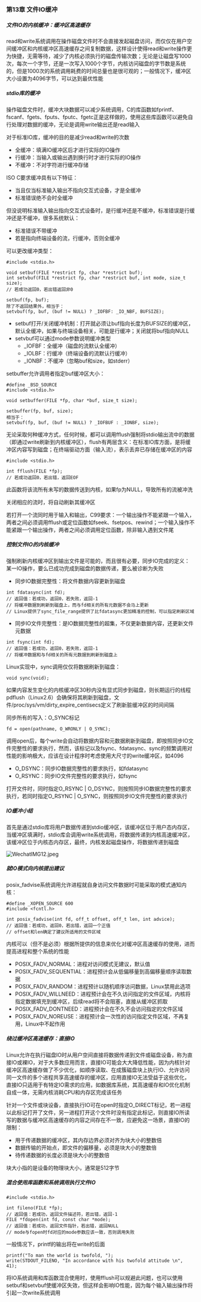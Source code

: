 ### 第13章 文件IO缓冲

##### 文件IO的内核缓冲：缓冲区高速缓存

read和write系统调用在操作磁盘文件时不会直接发起磁盘访问，而仅仅在用户空间缓冲区和内核缓冲区高速缓存之间复制数据，这样设计使得read和write操作更为快捷，无需等待，减少了内核必须执行的磁盘传输次数；无论是让磁盘写1000次，每次一个字节，还是一次写入1000个字节，内核访问磁盘的字节数是系统的，但是1000次的系统调用耗费的时间总量也是很可观的；一般情况下，缓冲区大小设置为4096字节，可以达到最优性能

##### stdio库的缓冲

操作磁盘文件时，缓冲大块数据可以减少系统调用，C的库函数如fprintf、fscanf、fgets、fputs、fputc、fgetc正是这样做的，使用这些库函数可以避免自行处理对数据的缓冲，无论是调用write输出还是read输入

对于标准IO库，缓冲的目的是减少read和write的次数

- 全缓冲：填满IO缓冲区后才进行实际的IO操作
- 行缓冲：当输入或输出遇到换行时才进行实际的IO操作
- 不缓冲：不对字符进行缓冲存储

ISO C要求缓冲具有以下特征：

- 当且仅当标准输入输出不指向交互式设备，才是全缓冲
- 标准错误绝不会时全缓冲

但没说明标准输入输出指向交互式设备时，是行缓冲还是不缓冲，标准错误是行缓冲还是不缓冲，很多系统默认：

- 标准错误不带缓冲
- 若是指向终端设备的流，行缓冲，否则全缓冲

可以更改缓冲类型：

```
#include <stdio.h>

void setbuf(FILE *restrict fp, char *restrict buf);
int setvbuf(FILE *restrict fp, char *restrict buf, int mode, size_t size);
// 若成功返回0，若出错返回非0

setbuf(fp, buf);
除了不返回结果外，相当于：
setvbuf(fp, buf, (buf != NULL) ? _IOFBF: _IO_NBF, BUFSIZE);
```

- setbuf打开/关闭缓冲机制：打开就必须让buf指向长度为BUFSIZE的缓冲区，默认全缓冲，如果与终端设备相关，可能是行缓冲；关闭就将buf指向NULL
- setvbuf可以通过mode参数说明缓冲类型
  - _IOFBF：全缓冲（磁盘的流默认全缓冲）
  - _IOLBF：行缓冲（终端设备的流默认行缓冲）
  - _IONBF：不缓冲（忽略buf和size，如stderr）

setbuffer允许调用者指定buf缓冲区大小：

```
#define _BSD_SOURCE
#include <stdio.h>

void setbuffer(FILE *fp, char *buf, size_t size);

setbuffer(fp, buf, size);
相当于：
setvbuf(fp, buf, (buf != NULL) ? _IOFBUF : _IONBF, size);
```

无论采取何种缓冲方式，任何时候，都可以调用fflush强制将stdio输出流中的数据（即通过write刷新到内核缓冲区），flush有两层含义：在标准IO库方面，是将缓冲区内容写到磁盘；在终端驱动方面（输入流），表示丢弃已存储在缓冲区的内容

```
#include <stdio.h>

int fflush(FILE *fp);
// 若成功返回0，若出错，返回EOF
```

此函数将该流所有未写的数据传送到内核，如果fp为NULL，导致所有的流被冲洗

关闭相应的流时，将自动刷新其缓冲区

若打开一个流同时用于输入和输出，C99要求：一个输出操作不能紧跟一个输入，两者之间必须调用fflush或定位函数如fseek、fsetpos、rewind；一个输入操作不能紧跟一个输出操作，两者之间必须调用定位函数，除非输入遇到文件尾

##### 控制文件IO的内核缓冲

强制刷新内核缓冲区到输出文件是可能的，而且很有必要，同步IO完成的定义：某一IO操作，要么已成功完成到磁盘的数据传递，要么被诊断为失败

* 同步IO数据完整性：将文件数据内容更新到磁盘

```
int fdatasync(int fd);
// 返回值：若成功，返回0，若失败，返回-1
// 将缓冲数据到刷新到磁盘上，而与fd相关的所有元数据不会马上更新
// Linux提供了sync_file_range提供了比fdatasync更加精准的控制，可以指定刷新区域
```

* 同步IO文件完整性：是IO数据完整性的超集，不仅更新数据内容，还更新文件元数据

```
int fsync(int fd);
// 返回值：若成功，返回0，若失败，返回-1
// 将缓冲数据和与fd相关的所有元数据到刷新到磁盘上
```

Linux实现中，sync调用仅仅将数据刷新到磁盘：

```
void sync(void);
```

如果内容发生变化的内核缓冲区30秒内没有显式同步到磁盘，则长期运行的线程pdflush（Linux2.6）会确保将其刷新到磁盘，文件/proc/sys/vm/dirty_expire_centisecs定义了刷新脏缓冲区的时间间隔

同步所有的写入：O_SYNC标记

```
fd = open(pathname, O_WRONLY | O_SYNC);
```

调用open后，每个write会自动将数据内容和元数据刷新到磁盘，即按照同步IO文件完整性的要求执行，然而，该标记以及fsync、fdatasync、sync的频繁调用对性能的影响极大，应该在设计程序时考虑使用大尺寸的write缓冲区，如4096

* O_DSYNC：同步IO数据完整性的要求执行，如fdatasync
* O_RSYNC：同步IO文件完整性的要求执行，如fsync

打开文件时，同时指定O_RSYNC | O_DSYNC，则按照同步IO数据完整性的要求执行，若同时指定O_RSYNC | O_SYNC，则按照同步IO文件完整性的要求执行

##### IO缓冲小结

首先是通过stdio库将用户数据传递到stdio缓冲区，该缓冲区位于用户态内存区，当缓冲区填满时，stdio库会调用write系统调用，将数据传递到内核高速缓冲区，该缓冲区位于内核态内存区，最终，内核发起磁盘操作，将数据传递到磁盘

![WechatIMG12.jpeg](https://i.loli.net/2019/11/23/fk8r7twjmgQVubP.jpg)

##### 就IO模式向内核提出建议

posix_fadvise系统调用允许进程就自身访问文件数据时可能采取的模式通知内核：

```
#define _XOPEN_SOURCE 600
#include <fcntl.h>

int posix_fadvise(int fd, off_t offset, off_t len, int advice);
// 返回值：若成功，返回0，若出错，返回一个正值
// offset和len确定了建议所适用的文件区域
```

内核可以（但不是必须）根据所提供的信息来优化对缓冲区高速缓存的使用，进而提高进程和整个系统的性能

- POSIX_FADV_NORMAL：进程对访问模式无建议，默认值
- POSIX_FADV_SEQUENTIAL：进程预计会从低偏移量到高偏移量顺序读取数据
- POSIX_FADV_RANDOM：进程预计以随机顺序访问数据，Linux禁用此选项
- POSIX_FADV_WILLNEED：进程预计会在不久访问指定的文件区域，内核将指定数据填充到缓冲区，后续read将不会阻塞，直接从缓冲区抓取
- POSIX_FADV_DONTNEED：进程预计会在不久不会访问指定的文件区域
- POSIX_FADV_NOREUSE：进程预计会一次性的访问指定文件区域，不再复用，Linux中不起作用

##### 绕过缓冲区高速缓存：直接IO

Linux允许在执行磁盘IO时从用户空间直接将数据传递到文件或磁盘设备，称为直接IO或裸IO，对于大多数应用而言，直接IO可能会大大降低性能，因为内核针对缓冲区高速缓存做了不少优化，如顺序读取、在成簇磁盘块上执行IO、允许访问同一文件的多个进程共享高速缓存的缓冲区，应用直接IO无法受益于这些优化，直接IO只适用于有特定IO需求的应用，如数据库系统，其高速缓存和IO优化机制自成一体，无需内核消耗CPU和内存区完成该任务

针对一个文件或块设备，直接执行IO可在open时指定O_DIRECT标记，若一进程以此标记打开了文件，另一进程打开这个文件时没有指定此标记，则直接IO所读写的数据与缓冲区高速缓存的内容之间存在不一致，应避免这一场景，直接IO的限制：

- 用于传递数据的缓冲区，其内存边界必须对齐为块大小的整数倍
- 数据传输的开始点，即文件的偏移量，必须是块大小的整数倍
- 待传递数据的长度必须是块大小的整数倍

块大小指的是设备的物理块大小，通常是512字节

##### 混合使用库函数和系统调用执行文件IO

```
#include <stdio.h>

int fileno(FILE *fp);
// 返回值：若成功，返回文件描述符，若出错，返回-1
FILE *fdopen(int fd, const char *mode);
// 返回值：若成功，返回文件指针，若出错，返回NULL
// mode与fopen时fd对应的mode参数应该一致，否则调用失败
```

一般情况下，printf的输出将在write的后面

```
printf("To man the world is twofold, ");
write(STDOUT_FILENO, "In accordance with his twofold attitude \n", 41);
```

将IO系统调用和库函数混合使用时，使用fflush可以规避此问题，也可以使用setbuf和setvbuf使缓冲区失效，但这样会影响IO性能，因为每个输入输出操作将引起一次write系统调用